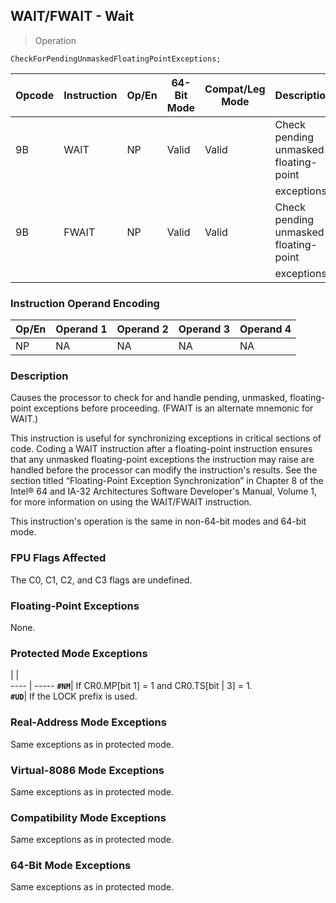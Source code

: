 ## WAIT/FWAIT - Wait

> Operation

``` slim
CheckForPendingUnmaskedFloatingPointExceptions;

```

 Opcode| Instruction| Op/En| 64-Bit Mode| Compat/Leg Mode| Description                          
 ---  | --- | --- | --- | --- | ---
 9B    | WAIT       | NP   | Valid      | Valid          | Check pending unmasked floating-point
       |            |      |            |                | exceptions.                          
 9B    | FWAIT      | NP   | Valid      | Valid          | Check pending unmasked floating-point
       |            |      |            |                | exceptions.                          

### Instruction Operand Encoding
 Op/En| Operand 1| Operand 2| Operand 3| Operand 4
 ---  | --- | --- | --- | ---
 NP   | NA       | NA       | NA       | NA       

### Description
Causes the processor to check for and handle pending, unmasked, floating-point
exceptions before proceeding. (FWAIT is an alternate mnemonic for WAIT.)

This instruction is useful for synchronizing exceptions in critical sections
of code. Coding a WAIT instruction after a floating-point instruction ensures
that any unmasked floating-point exceptions the instruction may raise are handled
before the processor can modify the instruction's results. See the section titled
“Floating-Point Exception Synchronization” in Chapter 8 of the Intel® 64 and
IA-32 Architectures Software Developer's Manual, Volume 1, for more information
on using the WAIT/FWAIT instruction.

This instruction's operation is the same in non-64-bit modes and 64-bit mode.



### FPU Flags Affected
The C0, C1, C2, and C3 flags are undefined.


### Floating-Point Exceptions
None.


### Protected Mode Exceptions
   | |  
---- | -----
 **``#NM``**| If CR0.MP[bit 1] = 1 and CR0.TS[bit
    | 3] = 1.                            
 **``#UD``**| If the LOCK prefix is used.        

### Real-Address Mode Exceptions
Same exceptions as in protected mode.


### Virtual-8086 Mode Exceptions
Same exceptions as in protected mode.


### Compatibility Mode Exceptions
Same exceptions as in protected mode.


### 64-Bit Mode Exceptions
Same exceptions as in protected mode.
